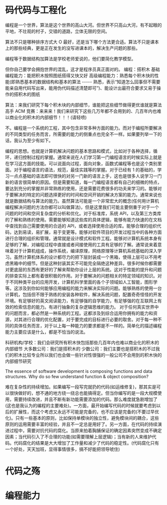 # 码代码与工程化

编程是一个世界，算法是这个世界的高山大河。但世界不只高山大河，有不起眼的平地，不壮观的村子，交错的道路，立体无限的空间。

算法不只是哪种排序方式大 O 最好，还是当下哪个方法更合适。算法不只是课本上的那些经典，更是正在发生的没写进课本的，解决生产问题的那些。

编程等于数据结构加算法是学校老师爱说的，他们要简化教学模型。

但你自己要学会拥抱世界的混乱，这才是程序员真正面对的。
编程：搭积木
基础编程能力：能把积木按照图纸搭得又快又好
高级编程能力：熟悉每个积木快的性能(即熟悉基本的数据结构和基本的算法 ----- 熟悉，表示“知道怎么回事但不需要能亲自用代码写出来，能用伪代码描述清楚即可”)、能设计出最符合要求又易于操作的搭积木的图纸

算法：来我们研究下每个积木块的内部细节，谁能把这些细节做得更优谁就是算法高手
ACM 竞赛：来来来！我们来研究下这些几万年都不会用到的、几百年内也难以商业化的积木的内部细节！！！(请轻喷)

不。编程是一个系统的工程，其中包含非常多种方面的能力。而对于编程所要解决的不同类型的任务而言，所需要的能力的侧重点也完全不一样。如果要列举一下的话，我认为至少有如下。

编程的思想。也就是计算机解决问题的基本思路和模式，比如对于各种选择，循环，递归控制过程的掌握。通常来说在人们学习第一门编程语言的时候实际上就是在学习这方面的技能。可以说面向过程，面向对象，函数式编程等也是这个类别里面。对于编程语言的语法，规范，最佳实践等的掌握。对于已经有 1 的基础的，学习一点点基础的语法即可很快的对另一门新的语言上手，这也是很多人说学习一门新的语言很简单的原因。但是需要知道，每一门编程语言都有自己的细微的特点，要达到充分的掌握并非常熟练的使用，还是需要花费很多的功夫来学习的。能够对于要解决的特定的问题选择更好的时间和空间开销的解决方案的能力。通常来说也就是数据结构与算法的能力。虽然算法可能是一个非常宏大的概念(任何用计算机编程解决问题的方法你都可以叫做算法)，但是这里我们可能主要侧重于对于一个问题的时间和空间复杂度的分析和优化。对于标准库，系统 API，以及第三方类库的了解和熟练的使用。需要能够知道这些库的具体逻辑，能够有能力快速的在文档中查找到自己需要使用的合适的 API，或者选择使用合适的库。能够合理的组织代码，达到易读，易扩展，易于变更等。能够对软件项目的开发过程当中的各种方面进行合理的组织和管理。通常就是设计模式和软件工程。能够对计算机系统本身有足够的了解，对编程过程中直接或者间接使用的工具有足够的了解。通常说来着意味着对于计算机组成，操作系统，编译原理，网络原理等计算机系统基础的深入学习。虽然计算机体系的设计都尽力的把下层封装成一个黑箱，使得上层可以不用考虑黑箱中的细节。但是这种封装其实不可能完全隔绝这种差异。很多时候你都需要对更底层的东西有更好的了解来帮助你设计上层的系统。这对于性能的提升和问题的排查实际上都有着很积极的作用。对于要解决的问题相关的特定领域的知识。对于不同种类平台的应用开发，计算机科学里面的各个子领域如人工智能，图形学等。这涉及到你如何能够应用编程的能力来解决实际的问题。能够熟练的使用一台计算机，包括但不限于熟练的安装各种软件，解决系统问题，配置奇奇怪怪的开发环境。有足够好的英文阅读能力，有足够强的自学能力，有足够强的在互联网上有效的检索信息的能力。有进行抽象的复杂逻辑思维的能力。
对于任何真实世界中的问题而言，都必然是一种系统的工程。这都涉及到综合运用你拥有的能力和资源，对其进行合理的优化配置，对于要完成的目标进行必要的取舍。对于每一种不同的具体任务而言，对于以上每一种能力的要求都是不一样的。简单化的描述编程能力主要应该是什么，都是不恰当的说法。

科研机构/学校：我们会研究所有积木快包括那些几百年内也难以商业化的积木的内部细节
大多数公司：我们是搭积木的
少数公司：我们主要也是搭积木的不过我们的积木比较专业所以我们也会做一些针对性很强的一般公司不会用到的积木快的内部细节研究

The essence of software development is composing functions and data structures. Why do so few understand function & object composition?

难在复杂性的持续增加。如果编写一段写完就扔的代码(如运维修复)，那其实是可以很快做好的，想不通的地方绕一绕总也能搞得定。但当你编写的是一段大规模使用，需要持续改进，并且不断有新功能需要添加的代码。那么难度就急剧增加了(这也是我认为的编程的主要难处)。一方面，最开始编写代码的时候就要考虑到以后的扩展性，而这个考虑又永远不可能是完备的，也不应该是完备的(不要过早优化)。只有一些基本的原则，比如保持单模块的独立性，避免模块间的耦合，这些原则的运用需要丰富的经验，并且不一定总是用好了。另一方面，在代码的持续演进过程中，需要对抗代码的腐化。当原来拍着胸脯保证的确定因素突然变成不确定因素；当代码引入了不合理的功能(如需要理解上层逻辑)；当有新的人来维护代码。代码腐化的结果是大大增加了工作量和减少了代码的稳定性。(代码腐化只有一个好处，天天加班，显得事情很多，搞不好能把领导唬住)

# 代码之殇

# 编程能力
